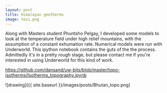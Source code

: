 ```yaml
---
layout: post
title: Himalayan geotherms
image: tosi.png
---
```


Along with Masters student Phuntsho Pelgay, I developed some models to look at the temperature field under high relief mountains, with the assumption of a constant exhumation rate. Numerical models were run with Underworld. 
This ipython notebook contains the guts of the the process. Admittedly it's in a pretty rough stage, but please contact me if you're interested in using Underworld for this kind of work.

<https://github.com/dansand/uw-bits/blob/master/topo-isotherms/Isotherms_topography.ipynb>

![drawing]({{ site.baseurl }}/images/posts/Bhutan_topo.png)
